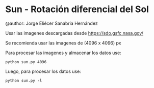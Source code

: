 # Sun - Rotación diferencial del Sol

@author: Jorge Eliécer Sanabria Hernández

Usar las imagenes descargadas desde https://sdo.gsfc.nasa.gov/

Se recomienda usar las imagenes de (4096 x 4096) px

Para procesar las imagenes y almacenar los datos use:

    python sun.py 4096

Luego, para procesar los datos use:

    python sun.py -l
